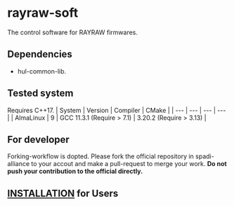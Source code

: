 # rayraw-soft

The control software for RAYRAW firmwares. 

## Dependencies

- hul-common-lib.

## Tested system
Requires C++17.
| System | Version | Compiler                 | CMake                          |
| ---    | ---     | ---                      | ---                            | 
| AlmaLinux | 9       | GCC 11.3.1 (Require > 7.1) | 3.20.2 (Require > 3.13) |

## For developer
Forking-workflow is dopted. Please fork the official repository in spadi-alliance to your accout and make a pull-request to merge your work.
**Do not push your contribution to the official directly.**

## [INSTALLATION](INSTALL.md) for Users
